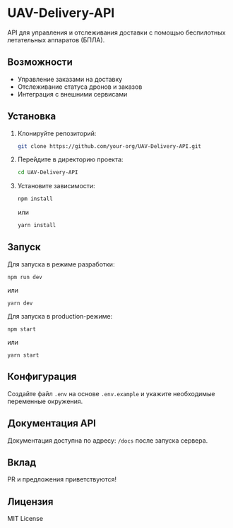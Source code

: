 # UAV-Delivery-API

API для управления и отслеживания доставки с помощью беспилотных летательных аппаратов (БПЛА).

## Возможности

- Управление заказами на доставку
- Отслеживание статуса дронов и заказов
- Интеграция с внешними сервисами

## Установка

1. Клонируйте репозиторий:
   ```bash
   git clone https://github.com/your-org/UAV-Delivery-API.git
   ```
2. Перейдите в директорию проекта:
   ```bash
   cd UAV-Delivery-API
   ```
3. Установите зависимости:
   ```bash
   npm install
   ```
   или
   ```bash
   yarn install
   ```

## Запуск

Для запуска в режиме разработки:
```
npm run dev
```
или
```
yarn dev
```

Для запуска в production-режиме:
```
npm start
```
или
```
yarn start
```

## Конфигурация

Создайте файл `.env` на основе `.env.example` и укажите необходимые переменные окружения.

## Документация API

Документация доступна по адресу: `/docs` после запуска сервера.

## Вклад

PR и предложения приветствуются!

## Лицензия

MIT License
